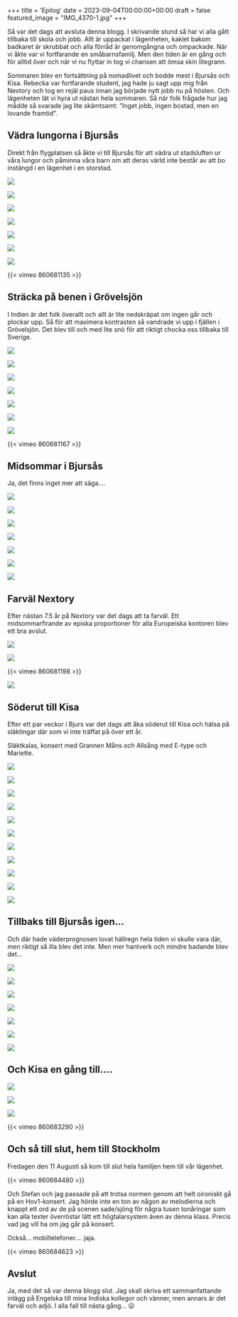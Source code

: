 +++
title = 'Epilog'
date = 2023-09-04T00:00:00+00:00
draft = false
featured_image = "IMG_4370-1.jpg"
+++



 Så var det dags att avsluta denna blogg. I skrivande stund så har vi alla gått tillbaka till skola och jobb. Allt är uppackat i lägenheten, kaklet bakom badkaret är skrubbat och alla förråd är genomgångna och ompackade. När vi åkte var vi fortfarande en småbarnsfamilj. Men den tiden är en gång och för alltid över och när vi nu flyttar in tog vi chansen att ömsa skin litegrann.
 



 Sommaren blev en fortsättning på nomadlivet och bodde mest i Bjursås och Kisa. Rebecka var fortfarande student, jag hade ju sagt upp mig från Nextory och tog en rejäl paus innan jag började nytt jobb nu på hösten. Och lägenheten lät vi hyra ut nästan hela sommaren. Så när folk frågade hur jag mådde så svarade jag lite skämtsamt: ”Inget jobb, ingen bostad, men en lovande framtid”.
 


## Vädra lungorna i Bjursås



 Direkt från flygplatsen så åkte vi till Bjursås för att vädra ut stadsluften ur våra lungor och påminna våra barn om att deras värld inte består av att bo instängd i en lägenhet i en storstad.
 




![](IMG_4370-1.jpg)


![](IMG_4386.jpeg)


![](IMG_5017.jpeg)


![](742a1272-5ea3-48d9-8c2e-d59638b77bb0.jpg)


![](IMG_4477.jpeg)


![](685a3d74-5508-4896-83d5-1924c4bf0e47.jpg)


![](de577458-513e-4eae-b99b-fc7bb1127bc3.jpg)




 {{< vimeo 860681135 >}}
 

## Sträcka på benen i Grövelsjön



 I Indien är det folk överallt och allt är lite nedskräpat om ingen går och plockar upp. Så för att maximera kontrasten så vandrade vi upp i fjällen i Grövelsjön. Det blev till och med lite snö för att riktigt chocka oss tillbaka till Sverige.
 



![](IMG_4399-4.jpeg)



![](IMG_4433.jpeg)


![](IMG_4420-1.jpeg)


![](IMG_4431-1.jpeg)


![](IMG_4443-1.jpeg)


![](IMG_4439-1.jpeg)


![](IMG_5002.jpeg)




 {{< vimeo 860681167 >}}
 

## Midsommar i Bjursås



 Ja, det finns inget mer att säga….
 




![](1f7cc3be-8422-415d-b52e-518f874a752f.jpg)


![](a9c48932-d275-4325-8405-7234a99b9382.jpg)


![](Rebecka-i-kisadrakt.jpg)


![](Daniel-i-bjursdrakt.jpg)




![](20230624_124101-2.jpg)


![](Sommartag-1.jpg)


![](Tre-generationer-1.jpg)


## Farväl Nextory



 Efter nästan 7.5 år på Nextory var det dags att ta farväl. Ett midsommarfirande av episka proportioner för alla Europeiska kontoren blev ett bra avslut.
 




![](IMG_4483.jpeg)


![](IMG_4507.jpeg)




 {{< vimeo 860681198 >}}
 


![](IMG_4511.jpeg)

## Söderut till Kisa



 Efter ett par veckor i Bjurs var det dags att åka söderut till Kisa och hälsa på släktingar där som vi inte träffat på över ett år.
 



 Släktkalas, konsert med Grannen Måns och Allsång med E-type och Mariette.
 




![](IMG_4566-1.jpeg)


![](IMG_4515-1.jpeg)


![](IMG_9783.jpeg)


![](IMG_4519.jpg)


![](IMG_4522-1.jpg)


![](IMG_4521.jpg)


![](IMG_4523-1.jpg)




![](IMG_4527-1.jpeg)


![](IMG_4533.jpeg)


![](IMG_4535.jpeg)


![](IMG_9767.jpg)


## Tillbaks till Bjursås igen…



 Och där hade väderprognosen lovat hällregn hela tiden vi skulle vara där, men riktigt så illa blev det inte. Men mer hantverk och mindre badande blev det…
 



![](6e05b6c1-dc0c-4f60-9238-5a2596f6f19d-1.jpg)


![](dff6ab47-138f-4f2f-87b6-698a3dedbff9-1.jpg)



![](DSC_3537.jpg)


![](DSC_3557.jpg)


![](IMG_4489-1.jpeg)


![](IMG_4557-1.jpeg)


![](IMG_4562.jpeg)


## Och Kisa en gång till….



![](IMG_9932.jpeg)



![](IMG_5157.jpeg)


![](IMG_9927-1.jpeg)




 {{< vimeo 860683290 >}}
 

## Och så till slut, hem till Stockholm



 Fredagen den 11 Augusti så kom till slut hela familjen hem till vår lägenhet.
 




 {{< vimeo 860684480 >}}
 


 Och Stefan och jag passade på att trotsa normen genom att helt oironiskt gå på en Hov1-konsert. Jag hörde inte en ton av någon av melodierna och knappt ett ord av de på scenen sade/sjöng för några tusen tonåringar som kan alla texter överröstar lätt ett högtalarsystem även av denna klass. Precis vad jag vill ha om jag går på konsert.
 



 Också… mobiltelefoner…. jaja.
 




 {{< vimeo 860684623 >}}
 

## Avslut



 Ja, med det så var denna blogg slut. Jag skall skriva ett sammanfattande inlägg på Engelska till mina Indiska kollegor och vänner, men annars är det farväl och adjö. I alla fall till nästa gång… 😛
 



